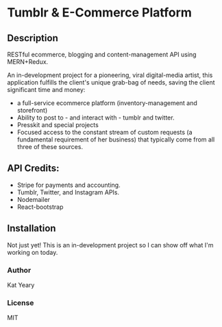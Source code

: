 # Tumblr & E-Commerce Platform
## Description
RESTful ecommerce, blogging and content-management API using MERN+Redux.

An in-development project for a pioneering, viral digital-media artist, this application fulfills the client's unique grab-bag of needs, saving the client significant time and money: 
* a full-service ecommerce platform (inventory-management and storefront)
* Ability to post to - and interact with - tumblr and twitter.
* Presskit and special projects
* Focused access to the constant stream of custom requests (a fundamental requirement of her business) that typically come from all three of these sources.


## API Credits:
* Stripe for payments and accounting.
* Tumblr, Twitter, and Instagram APIs.
* Nodemailer
* React-bootstrap

## Installation
Not just yet! This is an in-development project so I can show off what I'm working on today.

### Author
Kat Yeary

### License
MIT








